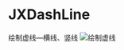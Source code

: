 # JXDashLine
绘制虚线—横线、竖线
![绘制虚线](https://user-images.githubusercontent.com/15043754/201251358-d3a04981-5037-4710-905f-149ed477f8b2.png)
